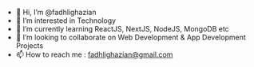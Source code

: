 - 👋 Hi, I’m @fadhlighazian
- 👀 I’m interested in Technology
- 🌱 I’m currently learning ReactJS, NextJS, NodeJS, MongoDB etc
- 💞️ I’m looking to collaborate on Web Development & App Development Projects
- 📫 How to reach me : fadhlighazian@gmail.com

<!---
fadhlighazian/fadhlighazian is a ✨ special ✨ repository because its `README.md` (this file) appears on your GitHub profile.
You can click the Preview link to take a look at your changes.
--->
